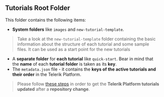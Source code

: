 ## Tutorials Root Folder ##

This folder contains the following items:

- **System folders** like `images` and `new-tutorial-template`.

> Take a look at the `new-tutorial-template` folder containing the basic information about the structure of each tutorial and some sample files. It can be used as a start point for the new tutorials

- A **separate folder** for **each tutorial** like `quick-start`. Bear in mind that the **name** of each **tutorial folder** is taken as its **key**.
- The `metadata.json` file - it contains the **keys of the active tutorials and their order** in the Telerik Platform.

> Please follow [these steps](http://tap.telerik.com/process/tutorials, "Update Telerik Platform tutorials based on the repository") in order to get the **Telerik Platform tutorials updated** after a **repository change**.
